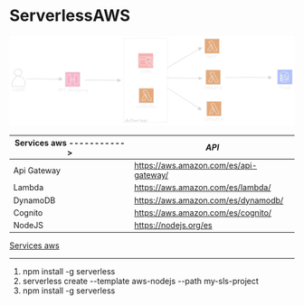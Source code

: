 # ServerlessAWS

![Texto alternativo](./img/Diagram.png)

| Services aws -----------> | _API_                                  |
| ------------------------- | -------------------------------------- |
| Api Gateway               | https://aws.amazon.com/es/api-gateway/ |
| Lambda                    | https://aws.amazon.com/es/lambda/      |
| DynamoDB                  | https://aws.amazon.com/es/dynamodb/    |
| Cognito                   | https://aws.amazon.com/es/cognito/     |
| NodeJS                    | https://nodejs.org/es                  |

<u>Services aws</u>

---

1. npm install -g serverless
2. serverless create --template aws-nodejs --path my-sls-project
3. npm install -g serverless
